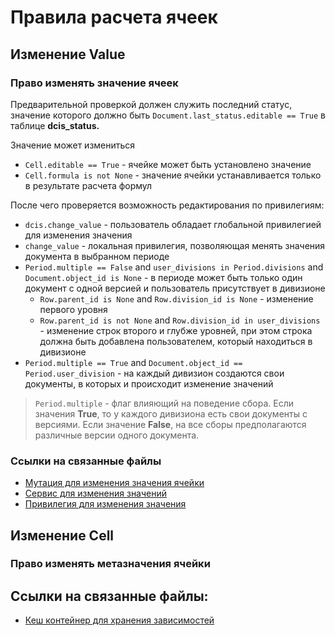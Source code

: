 # Правила расчета ячеек

## Изменение Value

### Право изменять значение ячеек

Предварительной проверкой должен служить последний статус, значение которого 
должно быть `Document.last_status.editable == True` в таблице **dcis_status.**

Значение может измениться
- `Cell.editable == True` - ячейке может быть установлено значение
- `Cell.formula is not None` - значение ячейки устанавливается только в результате расчета формул

После чего проверяется возможность редактирования по привилегиям:
- `dcis.change_value` - пользователь обладает глобальной привилегией для изменения значения
- `change_value` - локальная привилегия, позволяющая менять значения документа в выбранном периоде
- `Period.multiple == False` and `user_divisions in Period.divisions` and `Document.object_id is None` - в периоде 
  может быть только один документ с одной версией и пользователь присутствует в дивизионе
  - `Row.parent_id is None` and `Row.division_id is None` - изменение первого уровня
  - `Row.parent_id is not None` and `Row.division_id in user_divisions` - изменение строк второго и глубже уровней,
    при этом строка должна быть добавлена пользователем, который находиться в дивизионе
- `Period.multiple == True` and `Document.object_id == Period.user_division` - на каждый дивизион создаются свои
  документы, в которых и происходит изменение значений

> `Period.multiple` - флаг влияющий на поведение сбора. Если значения **True**, то у каждого дивизиона есть свои
> документы с версиями. Если значение **False**, на все сборы предполагаются различные версии одного документа.


### Ссылки на связанные файлы

- [Мутация для изменения значения ячейки](../server/apps/dcis/schema/mutations/value_mutations.py)
- [Сервис для изменения значений](../server/apps/dcis/services/value_services.py)
- [Привилегия для изменения значения](../server/apps/dcis/permissions/value_permissions.py)

## Изменение Cell

### Право изменять метазначения ячейки

## Ссылки на связанные файлы:

- [Кеш контейнер для хранения зависимостей](../server/apps/dcis/helpers/sheet_cache.py)